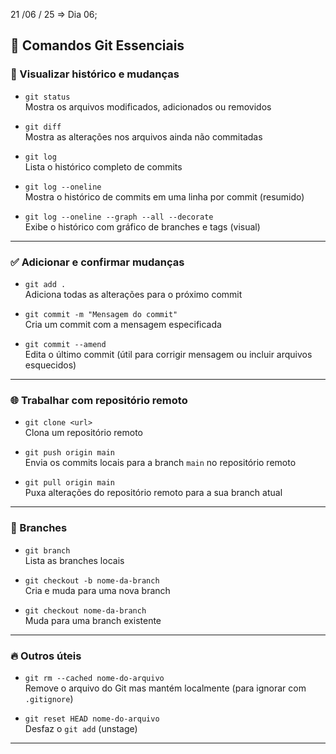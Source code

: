 21 /06 / 25 => Dia 06;

## 📘 Comandos Git Essenciais

### 📄 Visualizar histórico e mudanças
- `git status`  
  Mostra os arquivos modificados, adicionados ou removidos

- `git diff`  
  Mostra as alterações nos arquivos ainda não commitadas

- `git log`  
  Lista o histórico completo de commits

- `git log --oneline`  
  Mostra o histórico de commits em uma linha por commit (resumido)

- `git log --oneline --graph --all --decorate`  
  Exibe o histórico com gráfico de branches e tags (visual)

---

### ✅ Adicionar e confirmar mudanças
- `git add .`  
  Adiciona todas as alterações para o próximo commit

- `git commit -m "Mensagem do commit"`  
  Cria um commit com a mensagem especificada

- `git commit --amend`  
  Edita o último commit (útil para corrigir mensagem ou incluir arquivos esquecidos)

---

### 🌐 Trabalhar com repositório remoto
- `git clone <url>`  
  Clona um repositório remoto

- `git push origin main`  
  Envia os commits locais para a branch `main` no repositório remoto

- `git pull origin main`  
  Puxa alterações do repositório remoto para a sua branch atual

---

### 🌿 Branches
- `git branch`  
  Lista as branches locais

- `git checkout -b nome-da-branch`  
  Cria e muda para uma nova branch

- `git checkout nome-da-branch`  
  Muda para uma branch existente

---

### 🔥 Outros úteis
- `git rm --cached nome-do-arquivo`  
  Remove o arquivo do Git mas mantém localmente (para ignorar com `.gitignore`)

- `git reset HEAD nome-do-arquivo`  
  Desfaz o `git add` (unstage)

---
